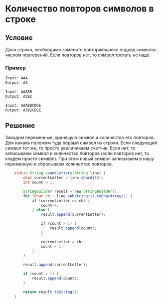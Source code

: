# Количество повторов символов в строке

## Условие

Дана строка, необходимо заменить повторяющиеся подряд символы числом повторений. Если повторов нет, то символ трогать не надо.

### Пример

```java
Input: AAA
Output: A3

Input: AAABB
Output: A3B2

Input: AAABBCDDE
Output: A3B2CD2E
```

## Решение

Заводим переменные, хранящую символ и количество его повторов. Для начала положим туда первый символ из строки.
Если следующий символ тот же, то просто увеличиваем счетчик. Если нет, то записываем символ и количество повторов (если повторов нет, то кладем просто символ). При этом новый символ записываем в нашу переменную и сбрасываем количество повторов.

```java
    static String countLetters(String line) {
        char currentLetter = line.charAt(0);
        int count = 1;

        StringBuilder result = new StringBuilder();
        for (char ch : line.substring(1).toCharArray()) {
            if (currentLetter == ch) {
                count++;
            } else {
                result.append(currentLetter);

                if (count > 1) {
                    result.append(count);
                }

                currentLetter = ch;
                count = 1;
            }
        }

        result.append(currentLetter);

        if (count > 1) {
            result.append(count);
        }

        return result.toString();
    }
```
